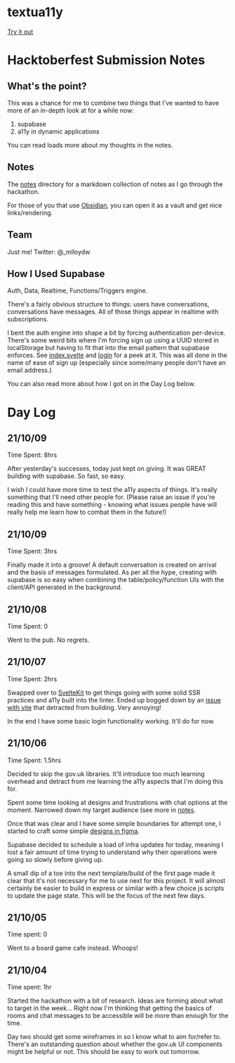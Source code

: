 # textua11y

[Try it out](https://textually.vercel.app)

# Hacktoberfest Submission Notes
## What's the point?
This was a chance for me to combine two things that I've wanted to have more
of an in-depth look at for a while now:

1. supabase
1. a11y in dynamic applications

You can read loads more about my thoughts in the notes.

## Notes
The [notes](/notes) directory for a markdown collection of notes as I
go through the hackathon.

For those of you that use [Obsidian](https://obsidian.md/), you can open it
as a vault and get nice links/rendering.

## Team
Just me!
Twitter: @_mlloydw

## How I Used Supabase
Auth, Data, Realtime, Functions/Triggers engine.

There's a fairly obvious structure to things: users have conversations, conversations have messages. All of those
things appear in realtime with subscriptions.

I bent the auth engine into shape a bit by forcing authentication per-device. There's some weird bits where I'm
forcing sign up using a UUID stored in localStorage but having to fit that into the email pattern that supabase enforces. See [index.svelte](textually/src/routes/index.svelte) and [login](textually/src/routes/[userKey].ts) for a peek at it. This was all done in the name of ease of sign up (especially since some/many people don't have
an email address.)

You can also read more about how I got on in the Day Log below.

# Day Log
## 21/10/09
Time Spent: 8hrs

After yesterday's successes, today just kept on giving. It was GREAT building with
supabase. So fast, so easy.

I wish I could have more time to test the a11y aspects of things. It's really something
that I'll need other people for. (Please raise an issue if you're reading this and
have something - knowing what issues people have will really help me learn how to combat
them in the future!)

## 21/10/09
Time Spent: 3hrs

Finally made it into a groove! A default conversation is created on arrival and the
basis of messages formulated. As per all the hype, creating with supabase is so easy
when combining the table/policy/function UIs with the client/API generated in the
background.

## 21/10/08
Time Spent: 0

Went to the pub. No regrets.

## 21/10/07
Time Spent: 2hrs

Swapped over to [SvelteKit](https://kit.svelte.dev/) to get things going with some solid SSR practices and a11y built
into the linter. Ended up bogged down by an [issue with vite](https://github.com/vitejs/vite/issues/2579) that detracted from building. Very annoying!

In the end I have some basic login functionality working. It'll do for now.

## 21/10/06
Time Spent: 1.5hrs

Decided to skip the gov.uk libraries. It'll introduce too much learning
overhead and detract from me learning the a11y aspects that I'm doing this
for.

Spent some time looking at designs and frustrations with chat options at
the moment. Narrowed down my target audience (see more in [notes](./notes/design/approach.md).

Once that was clear and I have some simple boundaries for attempt one, I
started to craft some simple [designs in figma](https://www.figma.com/file/ETyYKXLLLtQo9YWhn4aWfC/Design?node-id=3%3A18).

Supabase decided to schedule a load of infra updates for today, meaning I
lost a fair amount of time trying to understand why their operations were
going so slowly before giving up.

A small dip of a toe into the next template/build of the first page made it
clear that it's not necessary for me to use next for this project. It will
almost certainly be easier to build in express or similar with a few choice
js scripts to update the page state. This will be the focus of the next
few days.

## 21/10/05
Time spent: 0

Went to a board game cafe instead. Whoops!

## 21/10/04
Time spent: 1hr

Started the hackathon with a bit of research.
Ideas are forming about what to target in the week... Right now I'm thinking
that getting the basics of rooms and chat messages to be accessible will be
more than enough for the time.

Day two should get some wireframes in so I know what to aim for/refer to.
There's an outstanding question about whether the gov.uk UI components might
be helpful or not. This should be easy to work out tomorrow.

